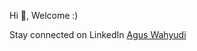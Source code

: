 Hi 👋, Welcome :)

Stay connected on LinkedIn [Agus Wahyudi](https://www.linkedin.com/in/agus-wahyudi-08b587166/)

<!---
audi1308/audi1308 is a ✨ special ✨ repository because its `README.md` (this file) appears on your GitHub profile.
You can click the Preview link to take a look at your changes.
--->
